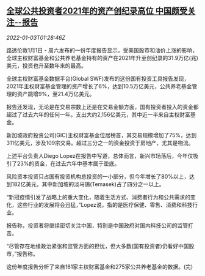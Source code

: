 <!--1641173464000-->
[全球公共投资者2021年的资产创纪录高位 中国颇受关注--报告](https://cn.reuters.com/article/global-public-investors-0101-sat-idCNKBS2JD01S)
------

<div><i>2022-01-03T01:28:46Z</i></div><p>路透伦敦1月1日 - 周六发布的一份年度报告显示，受美国股市和油价上涨的影响，全球主权财富基金和公共养老基金持有的资产在2021年升至创纪录的31.9万亿(兆)美元，投资也升至数年来的最高。</p><p>全球主权财富基金数据平台(Global SWF)发布的这份国有投资工具报告发现，2021年主权财富基金管理的资产增长了6%，达到10.5万亿美元，公共养老基金管理的资产跳增9%，至21.4万亿美元。</p><p>报告还发现，无论是在交易宗数上还是在交易金额方面，国有投资者投入的资金都超过了过去六年的任何一年。支出大约2,156亿美元，其中近一半来自主权财富基金。</p><p>新加坡政府投资公司(GIC)主权财富基金位居榜首，其交易规模增加了75%，达到311亿美元，涉及109宗交易。超过三分之一的资金投资于房地产，尤其是物流。</p><p>上述平台负责人Diego Lopez在报告中写道，总体而言，新兴市场落后，今年仅吸引了23%的资金，在过去六年中基本属于垫底。</p><p>风险资本投资只占国有投资机构总投资的一小部分，但今年增长了80%以上，达到182亿美元，其中新加坡的淡马锡(Temasek)占了四分之一以上。</p><p>“新冠疫情引发了战略上的重大变化，随着生活方式、消费者行为和公共需求的变化，这些行业的发展将会迅猛，”Lopez说，指的是医疗保健、零售、消费和科技行业。</p><p>报告称，投资者将继续密切关注中国，特别是中国政府对国内科技公司的监管打击。</p><p>“尽管存在地缘政治紧张和监管方面的担忧，但大多数(国有投资者)仍看好中国股市，”报告称。</p><p>这份年度报告分析了来自161家主权财富基金和275家公共养老基金的数据。(完)</p>
